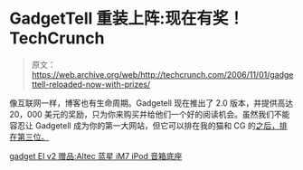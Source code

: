 # GadgetTell 重装上阵:现在有奖！TechCrunch

> 原文：<https://web.archive.org/web/http://techcrunch.com/2006/11/01/gadgettell-reloaded-now-with-prizes/>

像互联网一样，博客也有生命周期。Gadgetell 现在推出了 2.0 版本，并提供高达 20，000 美元的奖励，只为你来购买并给他们一个好的阅读机会。虽然我们不能容忍让 Gadgetell 成为你的第一大网站，但它可以排在我的猫和 CG 的[之后，排在第三位。](https://web.archive.org/web/20150227050204/http://www.stuffonmycat.com/)

[gadget El v2 赠品:Altec 蓝星 iM7 iPod 音箱底座](https://web.archive.org/web/20150227050204/http://www.gadgetell.com/2006/10/gadgetell-v2-giveaway-altec-lansing-im7-ipod-speaker-dock/)